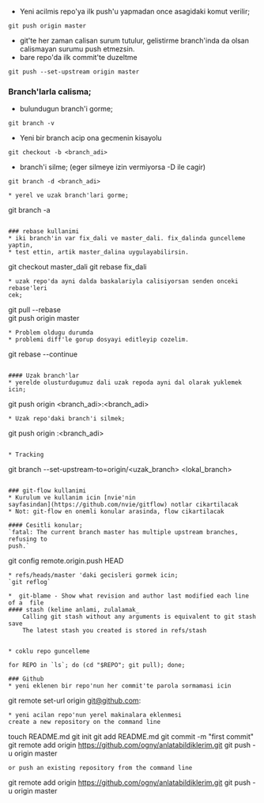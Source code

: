* Yeni acilmis repo'ya ilk push'u yapmadan once asagidaki komut verilir;  
```
git push origin master
```

* git'te her zaman calisan surum tutulur, gelistirme branch'inda da olsan   calismayan surumu push etmezsin.  
* bare repo'da ilk commit'te duzeltme  
```
git push --set-upstream origin master  
```

### Branch'larla calisma;
* bulundugun branch'i gorme;
```
git branch -v
```
* Yeni bir branch acip ona gecmenin kisayolu
```
git checkout -b <branch_adi>
```
* branch'i silme; (eger silmeye izin vermiyorsa -D ile cagir)
```
git branch -d <branch_adi>

* yerel ve uzak branch'lari gorme;
```
git branch -a
```

### rebase kullanimi
* iki branch'in var fix_dali ve master_dali. fix_dalinda guncelleme yaptin,
* test ettin, artik master_dalina uygulayabilirsin. 
```
git checkout master_dali
git rebase fix_dali
```
* uzak repo'da ayni dalda baskalariyla calisiyorsan senden onceki rebase'leri
cek;
```
git pull --rebase  
git push origin master 
```
* Problem oldugu durumda
* problemi diff'le gorup dosyayi editleyip cozelim.
```
git rebase --continue  
```

#### Uzak branch'lar
* yerelde olusturdugumuz dali uzak repoda ayni dal olarak yuklemek icin;
```
git push origin <branch_adi>:<branch_adi>
```
* Uzak repo'daki branch'i silmek;
```
git push origin :<branch_adi>
```

* Tracking
```
git branch --set-upstream-to=origin/<uzak_branch> <lokal_branch>
```

### git-flow kullanimi
* Kurulum ve kullanim icin [nvie'nin
sayfasindan](https://github.com/nvie/gitflow) notlar cikartilacak
* Not: git-flow en onemli konular arasinda, flow cikartilacak

#### Cesitli konular;
`fatal: The current branch master has multiple upstream branches, refusing to
push.`  
```
git config remote.origin.push HEAD  
```
* refs/heads/master 'daki gecisleri gormek icin;
`git reflog`

*  git-blame - Show what revision and author last modified each line of a  file
#### stash (kelime anlami, zulalamak_
    Calling git stash without any arguments is equivalent to git stash save
    The latest stash you created is stored in refs/stash


* coklu repo guncelleme

for REPO in `ls`; do (cd "$REPO"; git pull); done;

### Github
* yeni eklenen bir repo'nun her commit'te parola sormamasi icin
```
git remote set-url origin git@github.com:
```
* yeni acilan repo'nun yerel makinalara eklenmesi
create a new repository on the command line  
```
touch README.md
git init
git add README.md
git commit -m "first commit"
git remote add origin https://github.com/ogny/anlatabildiklerim.git
git push -u origin master
```
or push an existing repository from the command line  
```
git remote add origin https://github.com/ogny/anlatabildiklerim.git
git push -u origin master
```


